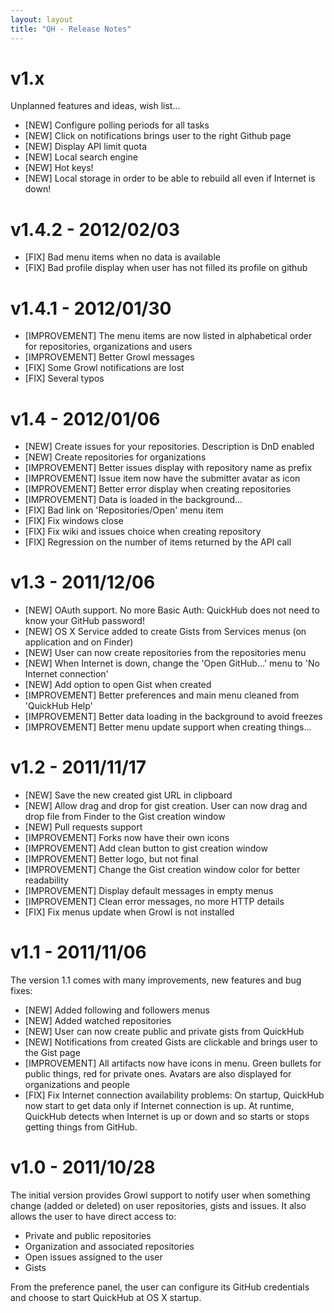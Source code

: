 ```yaml
---
layout: layout
title: "QH - Release Notes"
---
```


# v1.x
Unplanned features and ideas, wish list...

- [NEW] Configure polling periods for all tasks
- [NEW] Click on notifications brings user to the right Github page
- [NEW] Display API limit quota
- [NEW] Local search engine
- [NEW] Hot keys!
- [NEW] Local storage in order to be able to rebuild all even if Internet is down!

# v1.4.2 - 2012/02/03

- [FIX] Bad menu items when no data is available
- [FIX] Bad profile display when user has not filled its profile on github

# v1.4.1 - 2012/01/30

- [IMPROVEMENT] The menu items are now listed in alphabetical order for repositories, organizations and users
- [IMPROVEMENT] Better Growl messages
- [FIX] Some Growl notifications are lost
- [FIX] Several typos

# v1.4 - 2012/01/06

- [NEW] Create issues for your repositories. Description is DnD enabled
- [NEW] Create repositories for organizations
- [IMPROVEMENT] Better issues display with repository name as prefix
- [IMPROVEMENT] Issue item now have the submitter avatar as icon
- [IMPROVEMENT] Better error display when creating repositories
- [IMPROVEMENT] Data is loaded in the background...
- [FIX] Bad link on 'Repositories/Open' menu item
- [FIX] Fix windows close
- [FIX] Fix wiki and issues choice when creating repository
- [FIX] Regression on the number of items returned by the API call

# v1.3 - 2011/12/06

- [NEW] OAuth support. No more Basic Auth: QuickHub does not need to know your GitHub password!
- [NEW] OS X Service added to create Gists from Services menus (on application and on Finder)
- [NEW] User can now create repositories from the repositories menu
- [NEW] When Internet is down, change the 'Open GitHub...' menu to 'No Internet connection'
- [NEW] Add option to open Gist when created
- [IMPROVEMENT] Better preferences and main menu cleaned from 'QuickHub Help' 
- [IMPROVEMENT] Better data loading in the background to avoid freezes
- [IMPROVEMENT] Better menu update support when creating things...

# v1.2 - 2011/11/17

- [NEW] Save the new created gist URL in clipboard
- [NEW] Allow drag and drop for gist creation. User can now drag and drop file from Finder to the Gist creation window
- [NEW] Pull requests support
- [IMPROVEMENT] Forks now have their own icons
- [IMPROVEMENT] Add clean button to gist creation window
- [IMPROVEMENT] Better logo, but not final
- [IMPROVEMENT] Change the Gist creation window color for better readability
- [IMPROVEMENT] Display default messages in empty menus
- [IMPROVEMENT] Clean error messages, no more HTTP details
- [FIX] Fix menus update when Growl is not installed

# v1.1 - 2011/11/06
The version 1.1 comes with many improvements, new features and bug fixes:

- [NEW] Added following and followers menus
- [NEW] Added watched repositories
- [NEW] User can now create public and private gists from QuickHub
- [NEW] Notifications from created Gists are clickable and brings user to the Gist page
- [IMPROVEMENT] All artifacts now have icons in menu. Green bullets for public things, red for private ones. Avatars are also displayed for organizations and people
- [FIX] Fix Internet connection availability problems: On startup, QuickHub now start to get data only if Internet connection is up. At runtime, QuickHub detects when Internet is up or down and so starts or stops getting things from GitHub.

# v1.0 - 2011/10/28
The initial version provides Growl support to notify user when something change (added or deleted) on user repositories, gists and issues. It also allows the user to have direct access to:

- Private and public repositories
- Organization and associated repositories
- Open issues assigned to the user
- Gists

From the preference panel, the user can configure its GitHub credentials and choose to start QuickHub at OS X startup.